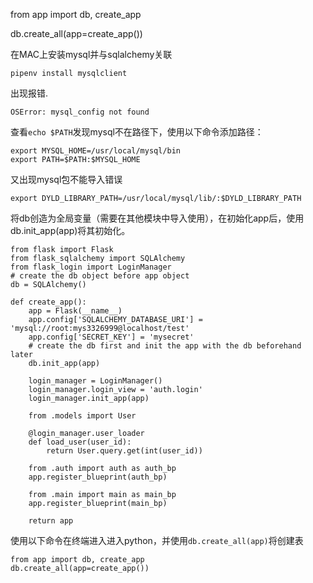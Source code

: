from app import db, create_app

db.create_all(app=create_app())

在MAC上安装mysql并与sqlalchemy关联

```
pipenv install mysqlclient

```
出现报错. 

```
OSError: mysql_config not found
```
查看```echo $PATH```发现mysql不在路径下，使用以下命令添加路径：

```
export MYSQL_HOME=/usr/local/mysql/bin
export PATH=$PATH:$MYSQL_HOME
```
又出现mysql包不能导入错误
```
export DYLD_LIBRARY_PATH=/usr/local/mysql/lib/:$DYLD_LIBRARY_PATH
```
  
  
将db创造为全局变量（需要在其他模块中导入使用），在初始化app后，使用db.init_app(app)将其初始化。  

```
from flask import Flask 
from flask_sqlalchemy import SQLAlchemy 
from flask_login import LoginManager
# create the db object before app object
db = SQLAlchemy()

def create_app():
    app = Flask(__name__)
    app.config['SQLALCHEMY_DATABASE_URI'] = 'mysql://root:mys3326999@localhost/test'
    app.config['SECRET_KEY'] = 'mysecret'
    # create the db first and init the app with the db beforehand later
    db.init_app(app)

    login_manager = LoginManager()
    login_manager.login_view = 'auth.login'
    login_manager.init_app(app)

    from .models import User

    @login_manager.user_loader
    def load_user(user_id):
        return User.query.get(int(user_id))

    from .auth import auth as auth_bp
    app.register_blueprint(auth_bp)

    from .main import main as main_bp
    app.register_blueprint(main_bp)

    return app
```

使用以下命令在终端进入进入python，并使用```db.create_all(app)```将创建表

```
from app import db, create_app
db.create_all(app=create_app())
```